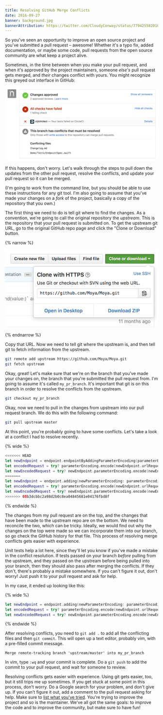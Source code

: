 ```yaml
---
title: Resolving GitHub Merge Conflicts
date: 2016-09-27
banner: background.jpg
bannerAttribution: https://twitter.com/CloudyConway/status/779425582010490880
---
```


So you've seen an opportunity to improve an open source project and you've submitted a pull request – awesome! Whether it's a typo fix, added documentation, or maybe some code, pull requests from the open source community are what keep a project alive.

Sometimes, in the time between when you make your pull request, and when it's approved by the project maintainers, someone _else's_ pull request gets merged, and _their_ changes conflict with yours. You might recognize this greyed out interface in GitHub:

![GitHub merge interface](merge_ui.png)

If this happens, don't worry. Let's walk through the steps to pull down the updates from the other pull request, resolve the conflicts, and update your pull request so it can be merged.

(I'm going to work from the command line, but you should be able to use these instructions for any git tool. I'm also going to assume that you've made your changes on a _fork_ of the project, basically a copy of the repository that you own.)

The first thing we need to do is tell git where to find the changes. As a convention, we're going to call the original repository the _upstream_. This is the repository that your pull request is submitted on. To get the upstream git URL, go to the original GitHub repo page and click the "Clone or Download" button.

{% narrow %}

![GitHub merge interface](url.png)

{% endnarrow %}

Copy that URL. Now we need to tell git where the upstream is, and then tell git to fetch information from the upstream.

```sh
git remote add upstream https://github.com/Moya/Moya.git
git fetch upstream
```

Okay, great! Let's make sure that we're on the branch that you've made your changes on, the branch that you're submitted the pull request from. I'm going to assume it's called `my_pr_branch`. It's important that git is on this branch in order to resolve the conflicts from the upstream.

```sh
git checkout my_pr_branch
```

Okay, now we need to pull in the changes from upstream into our pull request branch. We do this with the following command:

```sh
git pull upstream master
```

At this point, you're probably going to have some conflicts. Let's take a look at a conflict I had to resolve recently.

{% wide %}

```swift
<<<<<<< HEAD
let newEndpoint = endpoint.endpointByAddingParameterEncoding(parameterEncoding)
let encodedRequest = try? parameterEncoding.encode(newEndpoint.urlRequest!, with: newEndpoint.parameters)
let newEncodedRequest = try? newEndpoint.parameterEncoding.encode(newEndpoint.urlRequest!, with: newEndpoint.parameters)
=======
let newEndpoint = endpoint.adding(newParameterEncoding: parameterEncoding)
let encodedRequest = try? parameterEncoding.encode(newEndpoint.urlRequest, with: newEndpoint.parameters)
let newEncodedRequest = try? newEndpoint.parameterEncoding.encode(newEndpoint.urlRequest, with: newEndpoint.parameters)
>>>>>>> 08b3dcbbc2a98d2b0c8ea04845681e04176fbd8f
```

{% endwide %}

The changes from my pull request are on the top, and the changes that have been made to the upstream repo are on the bottom. We need to reconcile the two, which can be tricky. Ideally, we would find out why the changes on the top were made so we can incorporate them into our branch, so go check the GitHub history for that file. This process of resolving merge conflicts gets easier with experience.

Unit tests help a lot here, since they'll let you know if you've made a mistake in the conflict resolution. If tests passed on your branch _before_ pulling from the upstream, and they passed on the upstream before being pulled into your branch, then they should also pass after merging the conflicts. If they don't, there's probably a mistake somewhere. If you can't figure it out, don't worry! Just push it to your pull request and ask for help.

In my case, it ended up looking like this:

{% wide %}

```swift
let newEndpoint = endpoint.adding(newParameterEncoding: parameterEncoding)
let encodedRequest = try? parameterEncoding.encode(newEndpoint.urlRequest!, with: newEndpoint.parameters)
let newEncodedRequest = try? newEndpoint.parameterEncoding.encode(newEndpoint.urlRequest!, with: newEndpoint.parameters)
```

{% endwide %}

After resolving conflicts, you need to `git add .` to add all the conflicting files and then `git commit`. This will open up a text editor, probably vim, with a pre-filled commit message.

```
Merge remote-tracking branch 'upstream/master' into my_pr_branch
```

In vim, type `:wq` and your commit is complete. Do a `git push` to add the commit to your pull request, and wait for someone to review.

Resolving conflicts gets easier with experience. Using git gets easier, too, but it still trips me up sometimes. If you get stuck at some point in this process, don't worry. Do a Google search for your problem, and don't give up. If you can't figure it out, add a comment to the pull request asking for help. Make sure to [list what you've tried](http://mattgemmell.com/what-have-you-tried/). You're trying to improve the project and so is the maintainer. We've all got the same goals: to improve the code and to improve the community, but make sure to have fun!
